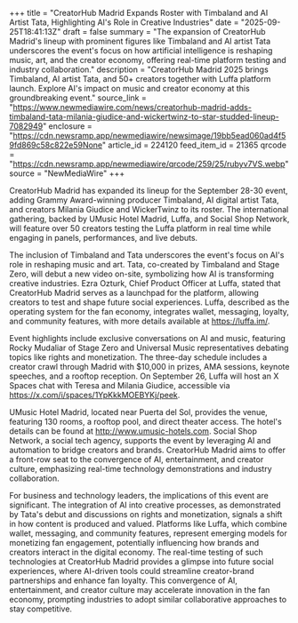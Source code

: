 +++
title = "CreatorHub Madrid Expands Roster with Timbaland and AI Artist Tata, Highlighting AI's Role in Creative Industries"
date = "2025-09-25T18:41:13Z"
draft = false
summary = "The expansion of CreatorHub Madrid's lineup with prominent figures like Timbaland and AI artist Tata underscores the event's focus on how artificial intelligence is reshaping music, art, and the creator economy, offering real-time platform testing and industry collaboration."
description = "CreatorHub Madrid 2025 brings Timbaland, AI artist Tata, and 50+ creators together with Luffa platform launch. Explore AI's impact on music and creator economy at this groundbreaking event."
source_link = "https://www.newmediawire.com/news/creatorhub-madrid-adds-timbaland-tata-milania-giudice-and-wickertwinz-to-star-studded-lineup-7082949"
enclosure = "https://cdn.newsramp.app/newmediawire/newsimage/19bb5ead060ad4f59fd869c58c822e59None"
article_id = 224120
feed_item_id = 21365
qrcode = "https://cdn.newsramp.app/newmediawire/qrcode/259/25/rubyv7VS.webp"
source = "NewMediaWire"
+++

<p>CreatorHub Madrid has expanded its lineup for the September 28-30 event, adding Grammy Award-winning producer Timbaland, AI digital artist Tata, and creators Milania Giudice and WickerTwinz to its roster. The international gathering, backed by UMusic Hotel Madrid, Luffa, and Social Shop Network, will feature over 50 creators testing the Luffa platform in real time while engaging in panels, performances, and live debuts.</p><p>The inclusion of Timbaland and Tata underscores the event's focus on AI's role in reshaping music and art. Tata, co-created by Timbaland and Stage Zero, will debut a new video on-site, symbolizing how AI is transforming creative industries. Ezra Ozturk, Chief Product Officer at Luffa, stated that CreatorHub Madrid serves as a launchpad for the platform, allowing creators to test and shape future social experiences. Luffa, described as the operating system for the fan economy, integrates wallet, messaging, loyalty, and community features, with more details available at <a href="https://luffa.im/" rel="nofollow" target="_blank">https://luffa.im/</a>.</p><p>Event highlights include exclusive conversations on AI and music, featuring Rocky Mudaliar of Stage Zero and Universal Music representatives debating topics like rights and monetization. The three-day schedule includes a creator crawl through Madrid with $10,000 in prizes, AMA sessions, keynote speeches, and a rooftop reception. On September 26, Luffa will host an X Spaces chat with Teresa and Milania Giudice, accessible via <a href="https://x.com/i/spaces/1YpKkkMOEBYKj/peek" rel="nofollow" target="_blank">https://x.com/i/spaces/1YpKkkMOEBYKj/peek</a>.</p><p>UMusic Hotel Madrid, located near Puerta del Sol, provides the venue, featuring 130 rooms, a rooftop pool, and direct theater access. The hotel's details can be found at <a href="http://www.umusic-hotels.com" rel="nofollow" target="_blank">http://www.umusic-hotels.com</a>. Social Shop Network, a social tech agency, supports the event by leveraging AI and automation to bridge creators and brands. CreatorHub Madrid aims to offer a front-row seat to the convergence of AI, entertainment, and creator culture, emphasizing real-time technology demonstrations and industry collaboration.</p><p>For business and technology leaders, the implications of this event are significant. The integration of AI into creative processes, as demonstrated by Tata's debut and discussions on rights and monetization, signals a shift in how content is produced and valued. Platforms like Luffa, which combine wallet, messaging, and community features, represent emerging models for monetizing fan engagement, potentially influencing how brands and creators interact in the digital economy. The real-time testing of such technologies at CreatorHub Madrid provides a glimpse into future social experiences, where AI-driven tools could streamline creator-brand partnerships and enhance fan loyalty. This convergence of AI, entertainment, and creator culture may accelerate innovation in the fan economy, prompting industries to adopt similar collaborative approaches to stay competitive.</p>